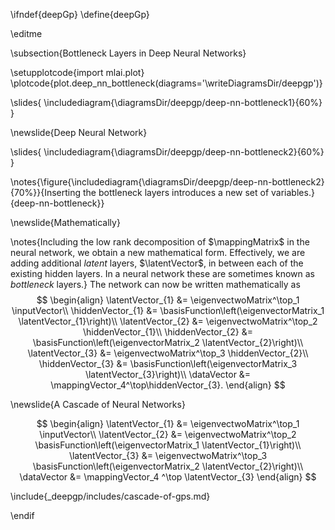 \ifndef{deepGp}
\define{deepGp}

\editme

\subsection{Bottleneck Layers in Deep Neural Networks}

\setupplotcode{import mlai.plot}
\plotcode{plot.deep_nn_bottleneck(diagrams='\writeDiagramsDir/deepgp')}


\slides{
\includediagram{\diagramsDir/deepgp/deep-nn-bottleneck1}{60%}
}

\newslide{Deep Neural Network}

\slides{
\includediagram{\diagramsDir/deepgp/deep-nn-bottleneck2}{60%}
}

\notes{\figure{\includediagram{\diagramsDir/deepgp/deep-nn-bottleneck2}{70%}}{Inserting the bottleneck layers introduces a new set of variables.}{deep-nn-bottleneck}}

\newslide{Mathematically}

\notes{Including the low rank decomposition of $\mappingMatrix$ in the neural network, we obtain a new mathematical form. Effectively, we are adding additional *latent* layers, $\latentVector$, in between each of the existing hidden layers. In a neural network these are sometimes known as *bottleneck* layers.} The network can now be written mathematically as
$$
\begin{align}
  \latentVector_{1} &= \eigenvectwoMatrix^\top_1 \inputVector\\
  \hiddenVector_{1} &= \basisFunction\left(\eigenvectorMatrix_1 \latentVector_{1}\right)\\
  \latentVector_{2} &= \eigenvectwoMatrix^\top_2 \hiddenVector_{1}\\
  \hiddenVector_{2} &= \basisFunction\left(\eigenvectorMatrix_2 \latentVector_{2}\right)\\
  \latentVector_{3} &= \eigenvectwoMatrix^\top_3 \hiddenVector_{2}\\
  \hiddenVector_{3} &= \basisFunction\left(\eigenvectorMatrix_3 \latentVector_{3}\right)\\
  \dataVector &= \mappingVector_4^\top\hiddenVector_{3}.
\end{align}
$$

\newslide{A Cascade of Neural Networks}

$$
\begin{align}
  \latentVector_{1} &= \eigenvectwoMatrix^\top_1 \inputVector\\
  \latentVector_{2} &= \eigenvectwoMatrix^\top_2 \basisFunction\left(\eigenvectorMatrix_1 \latentVector_{1}\right)\\
  \latentVector_{3} &= \eigenvectwoMatrix^\top_3 \basisFunction\left(\eigenvectorMatrix_2 \latentVector_{2}\right)\\
  \dataVector &= \mappingVector_4 ^\top \latentVector_{3}
\end{align}
$$

\include{_deepgp/includes/cascade-of-gps.md}

\endif
